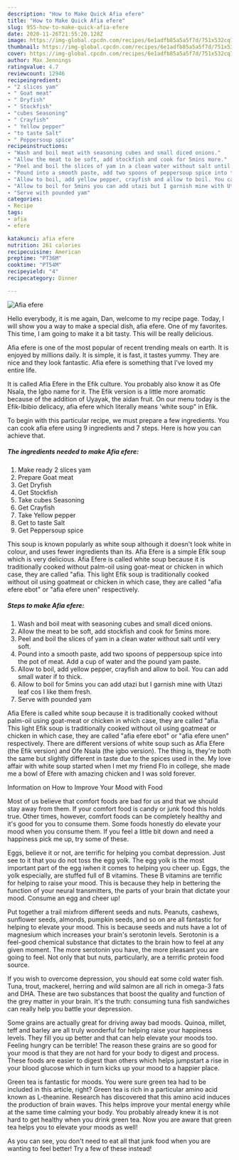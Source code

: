 ```yaml
---
description: "How to Make Quick Afia efere"
title: "How to Make Quick Afia efere"
slug: 955-how-to-make-quick-afia-efere
date: 2020-11-26T21:55:20.128Z
image: https://img-global.cpcdn.com/recipes/6e1adfb85a5a5f7d/751x532cq70/afia-efere-recipe-main-photo.jpg
thumbnail: https://img-global.cpcdn.com/recipes/6e1adfb85a5a5f7d/751x532cq70/afia-efere-recipe-main-photo.jpg
cover: https://img-global.cpcdn.com/recipes/6e1adfb85a5a5f7d/751x532cq70/afia-efere-recipe-main-photo.jpg
author: Max Jennings
ratingvalue: 4.7
reviewcount: 12946
recipeingredient:
- "2 slices yam"
- " Goat meat"
- " Dryfish"
- " Stockfish"
- "cubes Seasoning"
- " Crayfish"
- " Yellow pepper"
- "to taste Salt"
- " Peppersoup spice"
recipeinstructions:
- "Wash and boil meat with seasoning cubes and small diced onions."
- "Allow the meat to be soft, add stockfish and cook for 5mins more."
- "Peel and boil the slices of yam in a clean water without salt until very soft."
- "Pound into a smooth paste, add two spoons of peppersoup spice into the pot of meat. Add a cup of water and the pound yam paste."
- "Allow to boil, add yellow pepper, crayfish and allow to boil. You can add small water if to thick."
- "Allow to boil for 5mins you can add utazi but I garnish mine with Utazi leaf cos I like them fresh."
- "Serve with pounded yam"
categories:
- Recipe
tags:
- afia
- efere

katakunci: afia efere 
nutrition: 261 calories
recipecuisine: American
preptime: "PT36M"
cooktime: "PT54M"
recipeyield: "4"
recipecategory: Dinner

---
```



![Afia efere](https://img-global.cpcdn.com/recipes/6e1adfb85a5a5f7d/751x532cq70/afia-efere-recipe-main-photo.jpg)

Hello everybody, it is me again, Dan, welcome to my recipe page. Today, I will show you a way to make a special dish, afia efere. One of my favorites. This time, I am going to make it a bit tasty. This will be really delicious.

Afia efere is one of the most popular of recent trending meals on earth. It is enjoyed by millions daily. It is simple, it is fast, it tastes yummy. They are nice and they look fantastic. Afia efere is something that I've loved my entire life.

It is called Afia Efere in the Efik culture. You probably also know it as Ofe Nsala, the Igbo name for it. The Efik version is a little more aromatic because of the addition of Uyayak, the aidan fruit. On our menu today is the Efik-Ibibio delicacy, afia efere which literally means &#39;white soup&#34; in Efik.


To begin with this particular recipe, we must prepare a few ingredients. You can cook afia efere using 9 ingredients and 7 steps. Here is how you can achieve that.

<!--inarticleads1-->

##### The ingredients needed to make Afia efere:

1. Make ready 2 slices yam
1. Prepare  Goat meat
1. Get  Dryfish
1. Get  Stockfish
1. Take cubes Seasoning
1. Get  Crayfish
1. Take  Yellow pepper
1. Get to taste Salt
1. Get  Peppersoup spice


This soup is known popularly as white soup although it doesn&#39;t look white in colour, and uses fewer ingredients than its. Afia Efere is a simple Efik soup which is very delicious. Afia Efere is called white soup because it is traditionally cooked without palm-oil using goat-meat or chicken in which case, they are called &#34;afia. This light Efik soup is traditionally cooked without oil using goatmeat or chicken in which case, they are called &#34;afia efere ebot&#34; or &#34;afia efere unen&#34; respectively. 

<!--inarticleads2-->

##### Steps to make Afia efere:

1. Wash and boil meat with seasoning cubes and small diced onions.
1. Allow the meat to be soft, add stockfish and cook for 5mins more.
1. Peel and boil the slices of yam in a clean water without salt until very soft.
1. Pound into a smooth paste, add two spoons of peppersoup spice into the pot of meat. Add a cup of water and the pound yam paste.
1. Allow to boil, add yellow pepper, crayfish and allow to boil. You can add small water if to thick.
1. Allow to boil for 5mins you can add utazi but I garnish mine with Utazi leaf cos I like them fresh.
1. Serve with pounded yam


Afia Efere is called white soup because it is traditionally cooked without palm-oil using goat-meat or chicken in which case, they are called &#34;afia. This light Efik soup is traditionally cooked without oil using goatmeat or chicken in which case, they are called &#34;afia efere ebot&#34; or &#34;afia efere unen&#34; respectively. There are different versions of white soup such as Afia Efere (the Efik version) and Ofe Nsala (the igbo version). The thing is, they&#39;re both the same but slightly different in taste due to the spices used in the. My love affair with white soup started when I met my friend Flo in college, she made me a bowl of Efere with amazing chicken and I was sold forever. 

Information on How to Improve Your Mood with Food


Most of us believe that comfort foods are bad for us and that we should stay away from them. If your comfort food is candy or junk food this holds true. Other times, however, comfort foods can be completely healthy and it's good for you to consume them. Some foods honestly do elevate your mood when you consume them. If you feel a little bit down and need a happiness pick me up, try some of these.

Eggs, believe it or not, are terrific for helping you combat depression. Just see to it that you do not toss the egg yolk. The egg yolk is the most important part of the egg iwhen it comes to helping you cheer up. Eggs, the yolk especially, are stuffed full of B vitamins. These B vitamins are terrific for helping to raise your mood. This is because they help in bettering the function of your neural transmitters, the parts of your brain that dictate your mood. Consume an egg and cheer up!

Put together a trail mixfrom different seeds and nuts. Peanuts, cashews, sunflower seeds, almonds, pumpkin seeds, and so on are all fantastic for helping to elevate your mood. This is because seeds and nuts have a lot of magnesium which increases your brain's serotonin levels. Serotonin is a feel-good chemical substance that dictates to the brain how to feel at any given moment. The more serotonin you have, the more pleasant you are going to feel. Not only that but nuts, particularly, are a terrific protein food source.

If you wish to overcome depression, you should eat some cold water fish. Tuna, trout, mackerel, herring and wild salmon are all rich in omega-3 fats and DHA. These are two substances that boost the quality and function of the grey matter in your brain. It's the truth: consuming tuna fish sandwiches can really help you battle your depression. 

Some grains are actually great for driving away bad moods. Quinoa, millet, teff and barley are all truly wonderful for helping raise your happiness levels. They fill you up better and that can help elevate your moods too. Feeling hungry can be terrible! The reason these grains are so good for your mood is that they are not hard for your body to digest and process. These foods are easier to digest than others which helps jumpstart a rise in your blood glucose which in turn kicks up your mood to a happier place.

Green tea is fantastic for moods. You were sure green tea had to be included in this article, right? Green tea is rich in a particular amino acid known as L-theanine. Research has discovered that this amino acid induces the production of brain waves. This helps improve your mental energy while at the same time calming your body. You probably already knew it is not hard to get healthy when you drink green tea. Now you are aware that green tea helps you to elevate your moods as well!

As you can see, you don't need to eat all that junk food when you are wanting to feel better! Try a few of these instead!

